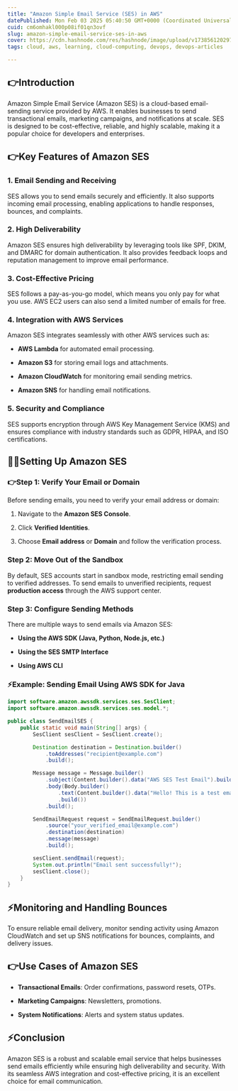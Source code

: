 ```yaml
---
title: "Amazon Simple Email Service (SES) in AWS"
datePublished: Mon Feb 03 2025 05:40:50 GMT+0000 (Coordinated Universal Time)
cuid: cm6omhakl000p08if01qn3ovf
slug: amazon-simple-email-service-ses-in-aws
cover: https://cdn.hashnode.com/res/hashnode/image/upload/v1738561202975/ff9242f5-ef1e-4dc7-b68f-7c68e14da9c7.jpeg
tags: cloud, aws, learning, cloud-computing, devops, devops-articles

---
```


## 👉Introduction

Amazon Simple Email Service (Amazon SES) is a cloud-based email-sending service provided by AWS. It enables businesses to send transactional emails, marketing campaigns, and notifications at scale. SES is designed to be cost-effective, reliable, and highly scalable, making it a popular choice for developers and enterprises.

## 👉Key Features of Amazon SES

### 1\. **Email Sending and Receiving**

SES allows you to send emails securely and efficiently. It also supports incoming email processing, enabling applications to handle responses, bounces, and complaints.

### 2\. **High Deliverability**

Amazon SES ensures high deliverability by leveraging tools like SPF, DKIM, and DMARC for domain authentication. It also provides feedback loops and reputation management to improve email performance.

### 3\. **Cost-Effective Pricing**

SES follows a pay-as-you-go model, which means you only pay for what you use. AWS EC2 users can also send a limited number of emails for free.

### 4\. **Integration with AWS Services**

Amazon SES integrates seamlessly with other AWS services such as:

* **AWS Lambda** for automated email processing.
    
* **Amazon S3** for storing email logs and attachments.
    
* **Amazon CloudWatch** for monitoring email sending metrics.
    
* **Amazon SNS** for handling email notifications.
    

### 5\. **Security and Compliance**

SES supports encryption through AWS Key Management Service (KMS) and ensures compliance with industry standards such as GDPR, HIPAA, and ISO certifications.

## 🤷‍♂️Setting Up Amazon SES

### **👉Step 1: Verify Your Email or Domain**

Before sending emails, you need to verify your email address or domain:

1. Navigate to the **Amazon SES Console**.
    
2. Click **Verified Identities**.
    
3. Choose **Email address** or **Domain** and follow the verification process.
    

### **Step 2: Move Out of the Sandbox**

By default, SES accounts start in sandbox mode, restricting email sending to verified addresses. To send emails to unverified recipients, request **production access** through the AWS support center.

### **Step 3: Configure Sending Methods**

There are multiple ways to send emails via Amazon SES:

* **Using the AWS SDK (Java, Python, Node.js, etc.)**
    
* **Using the SES SMTP Interface**
    
* **Using AWS CLI**
    

### **⚡Example: Sending Email Using AWS SDK for Java**

```java
import software.amazon.awssdk.services.ses.SesClient;
import software.amazon.awssdk.services.ses.model.*;

public class SendEmailSES {
    public static void main(String[] args) {
        SesClient sesClient = SesClient.create();

        Destination destination = Destination.builder()
            .toAddresses("recipient@example.com")
            .build();

        Message message = Message.builder()
            .subject(Content.builder().data("AWS SES Test Email").build())
            .body(Body.builder()
                .text(Content.builder().data("Hello! This is a test email from Amazon SES.").build())
                .build())
            .build();

        SendEmailRequest request = SendEmailRequest.builder()
            .source("your_verified_email@example.com")
            .destination(destination)
            .message(message)
            .build();

        sesClient.sendEmail(request);
        System.out.println("Email sent successfully!");
        sesClient.close();
    }
}
```

## ⚡Monitoring and Handling Bounces

To ensure reliable email delivery, monitor sending activity using Amazon CloudWatch and set up SNS notifications for bounces, complaints, and delivery issues.

## 👉Use Cases of Amazon SES

* **Transactional Emails**: Order confirmations, password resets, OTPs.
    
* **Marketing Campaigns**: Newsletters, promotions.
    
* **System Notifications**: Alerts and system status updates.
    

## ⚡Conclusion

Amazon SES is a robust and scalable email service that helps businesses send emails efficiently while ensuring high deliverability and security. With its seamless AWS integration and cost-effective pricing, it is an excellent choice for email communication.